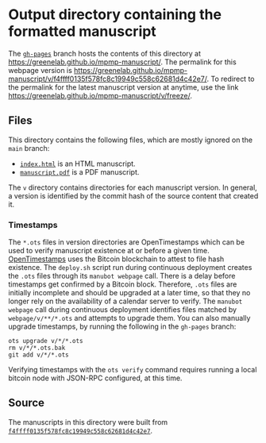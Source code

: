 # Output directory containing the formatted manuscript

The [`gh-pages`](https://github.com/greenelab/mpmp-manuscript/tree/gh-pages) branch hosts the contents of this directory at <https://greenelab.github.io/mpmp-manuscript/>.
The permalink for this webpage version is <https://greenelab.github.io/mpmp-manuscript/v/f4ffff0135f578fc8c19949c558c62681d4c42e7/>.
To redirect to the permalink for the latest manuscript version at anytime, use the link <https://greenelab.github.io/mpmp-manuscript/v/freeze/>.

## Files

This directory contains the following files, which are mostly ignored on the `main` branch:

+ [`index.html`](index.html) is an HTML manuscript.
+ [`manuscript.pdf`](manuscript.pdf) is a PDF manuscript.

The `v` directory contains directories for each manuscript version.
In general, a version is identified by the commit hash of the source content that created it.

### Timestamps

The `*.ots` files in version directories are OpenTimestamps which can be used to verify manuscript existence at or before a given time.
[OpenTimestamps](https://opentimestamps.org/) uses the Bitcoin blockchain to attest to file hash existence.
The `deploy.sh` script run during continuous deployment creates the `.ots` files through its `manubot webpage` call.
There is a delay before timestamps get confirmed by a Bitcoin block.
Therefore, `.ots` files are initially incomplete and should be upgraded at a later time, so that they no longer rely on the availability of a calendar server to verify.
The `manubot webpage` call during continuous deployment identifies files matched by `webpage/v/**/*.ots` and attempts to upgrade them.
You can also manually upgrade timestamps, by running the following in the `gh-pages` branch:

```shell
ots upgrade v/*/*.ots
rm v/*/*.ots.bak
git add v/*/*.ots
```

Verifying timestamps with the `ots verify` command requires running a local bitcoin node with JSON-RPC configured, at this time.

## Source

The manuscripts in this directory were built from
[`f4ffff0135f578fc8c19949c558c62681d4c42e7`](https://github.com/greenelab/mpmp-manuscript/commit/f4ffff0135f578fc8c19949c558c62681d4c42e7).
